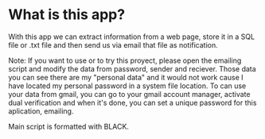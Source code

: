 # What is this app?

With this app we can extract information from a web page, store it in a SQL file or .txt file and then send us via email that file as notification.

Note: If you want to use or to try this proyect, please open the emailing script and modify the data from password, sender and reciever. Those data you can see there are my "personal data" and it 
would not work cause I have located my personal password in a system file location. To can use your data from gmail, you can go to your gmail account manager, activate dual verification and when it's 
done, you can set a unique password for this aplication, emailing.

Main script is formatted with BLACK.